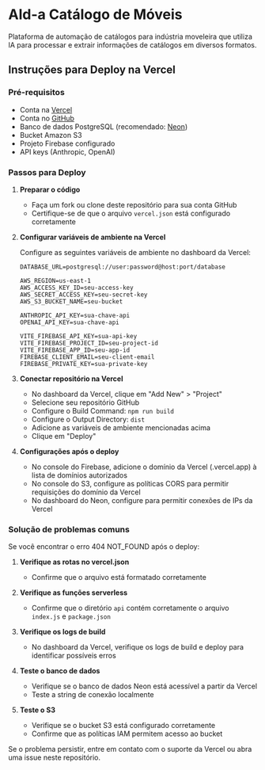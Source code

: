 # Ald-a Catálogo de Móveis

Plataforma de automação de catálogos para indústria moveleira que utiliza IA para processar e extrair informações de catálogos em diversos formatos.

## Instruções para Deploy na Vercel

### Pré-requisitos

- Conta na [Vercel](https://vercel.com)
- Conta no [GitHub](https://github.com)
- Banco de dados PostgreSQL (recomendado: [Neon](https://neon.tech))
- Bucket Amazon S3
- Projeto Firebase configurado
- API keys (Anthropic, OpenAI)

### Passos para Deploy

1. **Preparar o código**
   - Faça um fork ou clone deste repositório para sua conta GitHub
   - Certifique-se de que o arquivo `vercel.json` está configurado corretamente

2. **Configurar variáveis de ambiente na Vercel**
   
   Configure as seguintes variáveis de ambiente no dashboard da Vercel:

   ```
   DATABASE_URL=postgresql://user:password@host:port/database
   
   AWS_REGION=us-east-1
   AWS_ACCESS_KEY_ID=seu-access-key
   AWS_SECRET_ACCESS_KEY=seu-secret-key
   AWS_S3_BUCKET_NAME=seu-bucket
   
   ANTHROPIC_API_KEY=sua-chave-api
   OPENAI_API_KEY=sua-chave-api
   
   VITE_FIREBASE_API_KEY=sua-api-key
   VITE_FIREBASE_PROJECT_ID=seu-project-id
   VITE_FIREBASE_APP_ID=seu-app-id
   FIREBASE_CLIENT_EMAIL=seu-client-email
   FIREBASE_PRIVATE_KEY=sua-private-key
   ```

3. **Conectar repositório na Vercel**
   - No dashboard da Vercel, clique em "Add New" > "Project"
   - Selecione seu repositório GitHub
   - Configure o Build Command: `npm run build`
   - Configure o Output Directory: `dist`
   - Adicione as variáveis de ambiente mencionadas acima
   - Clique em "Deploy"

4. **Configurações após o deploy**
   - No console do Firebase, adicione o domínio da Vercel (.vercel.app) à lista de domínios autorizados
   - No console do S3, configure as políticas CORS para permitir requisições do domínio da Vercel
   - No dashboard do Neon, configure para permitir conexões de IPs da Vercel

### Solução de problemas comuns

Se você encontrar o erro 404 NOT_FOUND após o deploy:

1. **Verifique as rotas no vercel.json**
   - Confirme que o arquivo está formatado corretamente

2. **Verifique as funções serverless**
   - Confirme que o diretório `api` contém corretamente o arquivo `index.js` e `package.json`

3. **Verifique os logs de build**
   - No dashboard da Vercel, verifique os logs de build e deploy para identificar possíveis erros

4. **Teste o banco de dados**
   - Verifique se o banco de dados Neon está acessível a partir da Vercel
   - Teste a string de conexão localmente

5. **Teste o S3**
   - Verifique se o bucket S3 está configurado corretamente
   - Confirme que as políticas IAM permitem acesso ao bucket

Se o problema persistir, entre em contato com o suporte da Vercel ou abra uma issue neste repositório.